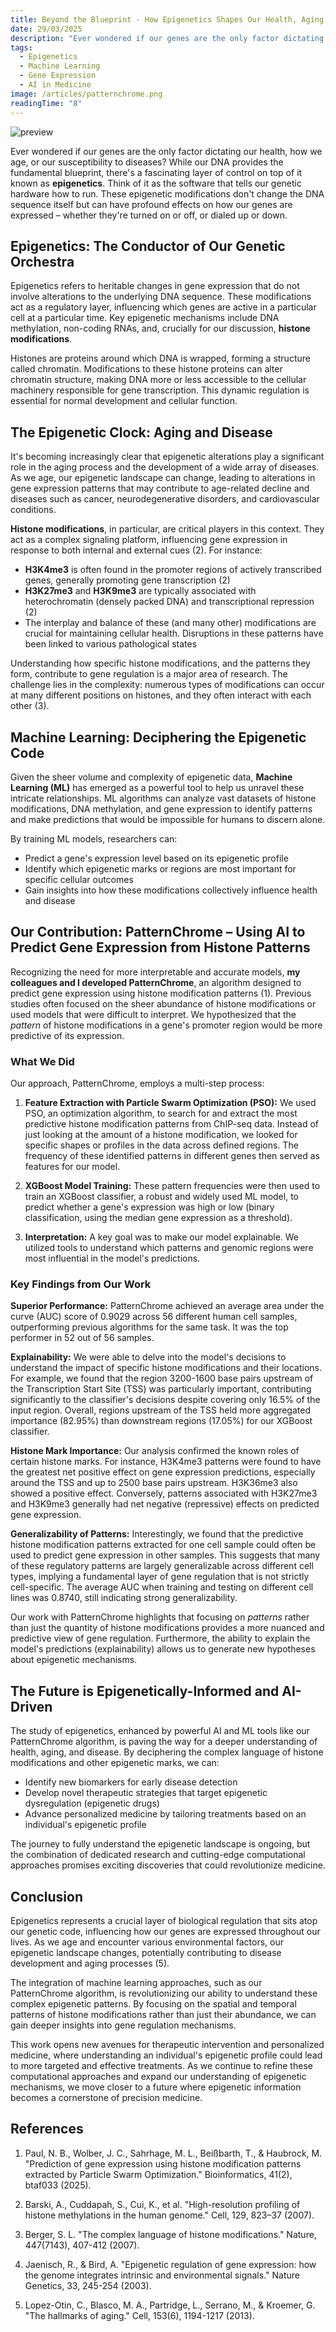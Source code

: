 ```yaml
---
title: Beyond the Blueprint - How Epigenetics Shapes Our Health, Aging, and What We Can Learn with AI
date: 29/03/2025
description: "Ever wondered if our genes are the only factor dictating our health, how we age, or our susceptibility to diseases? While our DNA provides the fundamental blueprint, there's a fascinating layer of control on top of it known as epigenetics. Think of it as the software that tells our genetic hardware how to run."
tags:
  - Epigenetics
  - Machine Learning
  - Gene Expression
  - AI in Medicine
image: /articles/patternchrome.png
readingTime: "8"
---
```


![preview](/articles/patternchrome.png)

Ever wondered if our genes are the only factor dictating our health, how we age, or our susceptibility to diseases? While our DNA provides the fundamental blueprint, there's a fascinating layer of control on top of it known as **epigenetics**. Think of it as the software that tells our genetic hardware how to run. These epigenetic modifications don't change the DNA sequence itself but can have profound effects on how our genes are expressed – whether they're turned on or off, or dialed up or down.

## Epigenetics: The Conductor of Our Genetic Orchestra

Epigenetics refers to heritable changes in gene expression that do not involve alterations to the underlying DNA sequence. These modifications act as a regulatory layer, influencing which genes are active in a particular cell at a particular time. Key epigenetic mechanisms include DNA methylation, non-coding RNAs, and, crucially for our discussion, **histone modifications**.

Histones are proteins around which DNA is wrapped, forming a structure called chromatin. Modifications to these histone proteins can alter chromatin structure, making DNA more or less accessible to the cellular machinery responsible for gene transcription. This dynamic regulation is essential for normal development and cellular function.

## The Epigenetic Clock: Aging and Disease

It's becoming increasingly clear that epigenetic alterations play a significant role in the aging process and the development of a wide array of diseases. As we age, our epigenetic landscape can change, leading to alterations in gene expression patterns that may contribute to age-related decline and diseases such as cancer, neurodegenerative disorders, and cardiovascular conditions.

**Histone modifications**, in particular, are critical players in this context. They act as a complex signaling platform, influencing gene expression in response to both internal and external cues (2). For instance:

- **H3K4me3** is often found in the promoter regions of actively transcribed genes, generally promoting gene transcription (2)
- **H3K27me3** and **H3K9me3** are typically associated with heterochromatin (densely packed DNA) and transcriptional repression (2)
- The interplay and balance of these (and many other) modifications are crucial for maintaining cellular health. Disruptions in these patterns have been linked to various pathological states

Understanding how specific histone modifications, and the patterns they form, contribute to gene regulation is a major area of research. The challenge lies in the complexity: numerous types of modifications can occur at many different positions on histones, and they often interact with each other (3).

## Machine Learning: Deciphering the Epigenetic Code

Given the sheer volume and complexity of epigenetic data, **Machine Learning (ML)** has emerged as a powerful tool to help us unravel these intricate relationships. ML algorithms can analyze vast datasets of histone modifications, DNA methylation, and gene expression to identify patterns and make predictions that would be impossible for humans to discern alone.

By training ML models, researchers can:

- Predict a gene's expression level based on its epigenetic profile
- Identify which epigenetic marks or regions are most important for specific cellular outcomes
- Gain insights into how these modifications collectively influence health and disease

## Our Contribution: PatternChrome – Using AI to Predict Gene Expression from Histone Patterns

Recognizing the need for more interpretable and accurate models, **my colleagues and I developed PatternChrome**, an algorithm designed to predict gene expression using histone modification patterns (1). Previous studies often focused on the sheer abundance of histone modifications or used models that were difficult to interpret. We hypothesized that the *pattern* of histone modifications in a gene's promoter region would be more predictive of its expression.

### What We Did

Our approach, PatternChrome, employs a multi-step process:

1. **Feature Extraction with Particle Swarm Optimization (PSO):** We used PSO, an optimization algorithm, to search for and extract the most predictive histone modification patterns from ChIP-seq data. Instead of just looking at the amount of a histone modification, we looked for specific shapes or profiles in the data across defined regions. The frequency of these identified patterns in different genes then served as features for our model.

2. **XGBoost Model Training:** These pattern frequencies were then used to train an XGBoost classifier, a robust and widely used ML model, to predict whether a gene's expression was high or low (binary classification, using the median gene expression as a threshold).

3. **Interpretation:** A key goal was to make our model explainable. We utilized tools to understand which patterns and genomic regions were most influential in the model's predictions.

### Key Findings from Our Work

**Superior Performance:** PatternChrome achieved an average area under the curve (AUC) score of 0.9029 across 56 different human cell samples, outperforming previous algorithms for the same task. It was the top performer in 52 out of 56 samples.

**Explainability:** We were able to delve into the model's decisions to understand the impact of specific histone modifications and their locations. For example, we found that the region 3200-1600 base pairs upstream of the Transcription Start Site (TSS) was particularly important, contributing significantly to the classifier's decisions despite covering only 16.5% of the input region. Overall, regions upstream of the TSS held more aggregated importance (82.95%) than downstream regions (17.05%) for our XGBoost classifier.

**Histone Mark Importance:** Our analysis confirmed the known roles of certain histone marks. For instance, H3K4me3 patterns were found to have the greatest net positive effect on gene expression predictions, especially around the TSS and up to 2500 base pairs upstream. H3K36me3 also showed a positive effect. Conversely, patterns associated with H3K27me3 and H3K9me3 generally had net negative (repressive) effects on predicted gene expression.

**Generalizability of Patterns:** Interestingly, we found that the predictive histone modification patterns extracted for one cell sample could often be used to predict gene expression in other samples. This suggests that many of these regulatory patterns are largely generalizable across different cell types, implying a fundamental layer of gene regulation that is not strictly cell-specific. The average AUC when training and testing on different cell lines was 0.8740, still indicating strong generalizability.

Our work with PatternChrome highlights that focusing on *patterns* rather than just the quantity of histone modifications provides a more nuanced and predictive view of gene regulation. Furthermore, the ability to explain the model's predictions (explainability) allows us to generate new hypotheses about epigenetic mechanisms.

## The Future is Epigenetically-Informed and AI-Driven

The study of epigenetics, enhanced by powerful AI and ML tools like our PatternChrome algorithm, is paving the way for a deeper understanding of health, aging, and disease. By deciphering the complex language of histone modifications and other epigenetic marks, we can:

- Identify new biomarkers for early disease detection
- Develop novel therapeutic strategies that target epigenetic dysregulation (epigenetic drugs)
- Advance personalized medicine by tailoring treatments based on an individual's epigenetic profile

The journey to fully understand the epigenetic landscape is ongoing, but the combination of dedicated research and cutting-edge computational approaches promises exciting discoveries that could revolutionize medicine.

## Conclusion

Epigenetics represents a crucial layer of biological regulation that sits atop our genetic code, influencing how our genes are expressed throughout our lives. As we age and encounter various environmental factors, our epigenetic landscape changes, potentially contributing to disease development and aging processes (5).

The integration of machine learning approaches, such as our PatternChrome algorithm, is revolutionizing our ability to understand these complex epigenetic patterns. By focusing on the spatial and temporal patterns of histone modifications rather than just their abundance, we can gain deeper insights into gene regulation mechanisms.

This work opens new avenues for therapeutic intervention and personalized medicine, where understanding an individual's epigenetic profile could lead to more targeted and effective treatments. As we continue to refine these computational approaches and expand our understanding of epigenetic mechanisms, we move closer to a future where epigenetic information becomes a cornerstone of precision medicine.

## References

1. Paul, N. B., Wolber, J. C., Sahrhage, M. L., Beißbarth, T., & Haubrock, M. "Prediction of gene expression using histone modification patterns extracted by Particle Swarm Optimization." Bioinformatics, 41(2), btaf033 (2025).

2. Barski, A., Cuddapah, S., Cui, K., et al. "High-resolution profiling of histone methylations in the human genome." Cell, 129, 823–37 (2007).

3. Berger, S. L. "The complex language of histone modifications." Nature, 447(7143), 407-412 (2007).

4. Jaenisch, R., & Bird, A. "Epigenetic regulation of gene expression: how the genome integrates intrinsic and environmental signals." Nature Genetics, 33, 245-254 (2003).

5. Lopez-Otin, C., Blasco, M. A., Partridge, L., Serrano, M., & Kroemer, G. "The hallmarks of aging." Cell, 153(6), 1194-1217 (2013).

